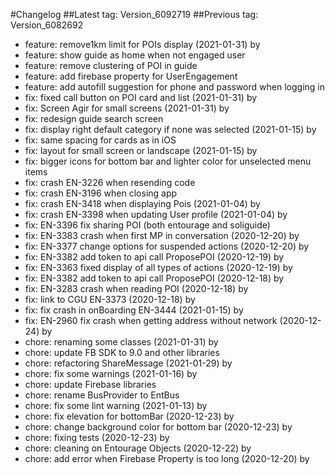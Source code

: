 #Changelog
##Latest tag: Version_6092719
##Previous tag: Version_6082692
* feature: remove1km limit for POIs display (2021-01-31) by <Francois Pellissier>
* feature: show guide as home when not engaged user
* feature: remove clustering of POI in guide
* feature: add firebase property for UserEngagement
* feature: add autofill suggestion for phone and password when logging in
* fix: fixed call button on POI card and list (2021-01-31) by <Francois Pellissier>
* fix: Screen Agir for small screens (2021-01-31) by <Francois Pellissier>
* fix: redesign guide search screen
* fix: display right default category if none was selected (2021-01-15) by <Francois Pellissier>
* fix: same spacing for cards as in iOS
* fix: layout for small screen or landscape (2021-01-15) by <Francois Pellissier>
* fix: bigger icons for bottom bar and lighter color for unselected menu items
* fix: crash EN-3226 when resending code
* fix: crash EN-3196 when closing app
* fix: crash EN-3418 when displaying Pois (2021-01-04) by <Francois Pellissier>
* fix: crash EN-3398 when updating User profile (2021-01-04) by <Francois Pellissier>
* fix: EN-3396 fix sharing POI (both entourage and soliguide)
* fix: EN-3383 crash when first MP in conversation (2020-12-20) by <Francois Pellissier>
* fix: EN-3377 change options for suspended actions (2020-12-20) by <Francois Pellissier>
* fix: EN-3382 add token to api call ProposePOI (2020-12-19) by <Francois Pellissier>
* fix: EN-3363 fixed display of all types of actions (2020-12-19) by <Francois Pellissier>
* fix: EN-3382 add token to api call ProposePOI (2020-12-18) by <Francois Pellissier>
* fix: EN-3283 crash when reading POI (2020-12-18) by <Francois Pellissier>
* fix: link to CGU EN-3373 (2020-12-18) by <Francois Pellissier>
* fix: fix crash in onBoarding EN-3444 (2021-01-15) by <Francois Pellissier>
* fix: EN-2960 fix crash when getting address without network (2020-12-24) by <Francois Pellissier>
* chore: renaming some classes (2021-01-31) by <Francois Pellissier>
* chore: update FB SDK to 9.0 and other libraries
* chore: refactoring ShareMessage (2021-01-29) by <Francois Pellissier>
* chore: fix some warnings (2021-01-16) by <Francois Pellissier>
* chore: update Firebase libraries
* chore: rename BusProvider to EntBus
* chore: fix some lint warning (2021-01-13) by <Francois Pellissier>
* chore: fix elevation for bottomBar (2020-12-23) by <Francois Pellissier>
* chore: change background color for bottom bar (2020-12-23) by <Francois Pellissier>
* chore: fixing tests (2020-12-23) by <Francois Pellissier>
* chore: cleaning on Entourage Objects (2020-12-22) by <Francois Pellissier>
* chore: add error when Firebase Property is too long (2020-12-20) by <Francois Pellissier>
